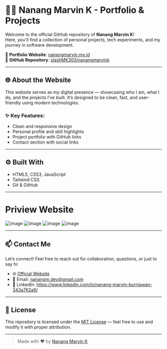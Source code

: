 # 👨‍💻 Nanang Marvin K - Portfolio & Projects

Welcome to the official GitHub repository of **Nanang Marvin K**!  
Here, you'll find a collection of personal projects, tech experiments, and my journey in software development.

🔗 **Portfolio Website**: [nanangmarvin.my.id](https://nanangmarvin.my.id)  
📁 **GitHub Repository**: [slashMK303/nanangmarvink](https://github.com/slashMK303/nanangmarvink)

---

## 🌐 About the Website

This website serves as my digital presence — showcasing who I am, what I do, and the projects I’ve built. It’s designed to be clean, fast, and user-friendly using modern technologies.

### ✨ Key Features:
- Clean and responsive design
- Personal profile and skill highlights
- Project portfolio with GitHub links
- Contact section with social links

---

## ⚙️ Built With

- HTML5, CSS3, JavaScript
- Tailwind CSS
- Git & GitHub

---

# Priview Website
![image](https://github.com/user-attachments/assets/a35c29f0-ab8c-4bba-816c-36690d48398a)
![image](https://github.com/user-attachments/assets/49d083fe-204c-46ad-9501-6d07a2f52c80)
![image](https://github.com/user-attachments/assets/debd240d-dd6e-42a2-bc76-6b48c7e8064c)
![image](https://github.com/user-attachments/assets/9615338c-34a7-4358-aea3-a19ee9107ebb)

---

## 📫 Contact Me

Let’s connect! Feel free to reach out for collaboration, questions, or just to say hi:

- 🌐 [Official Website](https://nanangmarvin.my.id)
- 📧 Email: nanangm.dev@gmail.com
- 💼 LinkedIn: https://www.linkedin.com/in/nanang-marvin-kurniawan-343a762a9/

---

## 📝 License

This repository is licensed under the [MIT License](LICENSE) — feel free to use and modify it with proper attribution.

---

> Made with ❤️ by [Nanang Marvin K](https://nanangmarvin.my.id)
